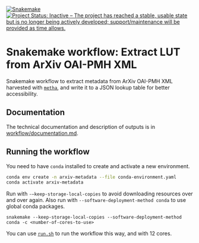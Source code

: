 [![Snakemake](https://img.shields.io/badge/snakemake-≥6.3.0-brightgreen.svg)](https://snakemake.github.io)  
[![Project Status: Inactive – The project has reached a stable, usable state but is no longer being actively developed; support/maintenance will be provided as time allows.](https://www.repostatus.org/badges/latest/inactive.svg)](https://www.repostatus.org/#inactive)

# Snakemake workflow: Extract LUT from ArXiv OAI-PMH XML

Snakemake workflow to extract metadata from ArXiv OAI-PMH XML 
harvested with [`metha`](https://github.com/miku/metha),
and write it to a JSON lookup table for better accessibility.

## Documentation

The technical documentation and description of outputs is in [workflow/documentation.md](workflow/documentation.md).

## Running the workflow

You need to have `conda` installed to create and activate a new environment.

```bash
conda env create -n arxiv-metadata --file conda-environment.yaml
conda activate arxiv-metadata
```

Run with `-–keep-storage-local-copies` to avoid downloading resources over and over again.
Also run with `--software-deployment-method conda` to use global conda packages.

```shell
snakemake --keep-storage-local-copies --software-deployment-method conda -c <number-of-cores-to-use>
```

You can use [`run.sh`](run.sh) to run the workflow this way, and with 12 cores.
